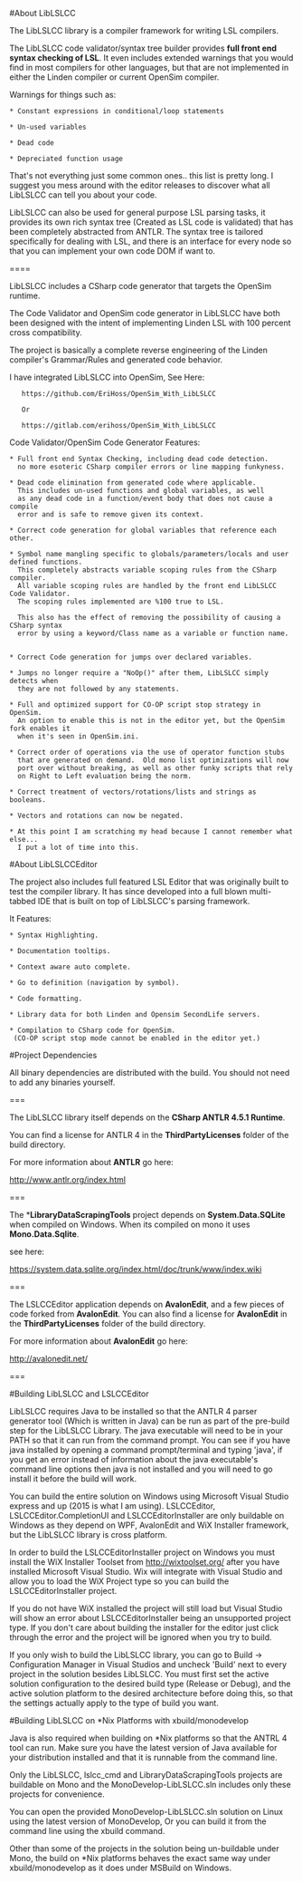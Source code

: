 #About LibLSLCC 
 
The LibLSLCC library is a compiler framework for writing LSL compilers.

The LibLSLCC code validator/syntax tree builder provides **full front end syntax checking of LSL**.
It even includes extended warnings that you would find in most compilers for other languages,
but that are not implemented in either the Linden compiler or current OpenSim compiler.


Warnings for things such as: 

	* Constant expressions in conditional/loop statements
	
	* Un-used variables
	
	* Dead code
	
	* Depreciated function usage
	
	
That's not everything just some common ones.. this list is pretty long.
I suggest you mess around with the editor releases to discover what all 
LibLSLCC can tell you about your code.
	
	
LibLSLCC can also be used for general purpose LSL parsing tasks, it provides
its own rich syntax tree (Created as LSL code is validated) that has been completely
abstracted from ANTLR.  The syntax tree is tailored specifically for dealing with LSL,
and there is an interface for every node so that you can implement your own code DOM 
if want to.


====


LibLSLCC includes a CSharp code generator that targets the OpenSim runtime.

The Code Validator and OpenSim code generator in LibLSLCC have both been designed
with the intent of implementing Linden LSL with 100 percent cross compatibility.

The project is basically a complete reverse engineering of the Linden compiler's
Grammar/Rules and generated code behavior.



I have integrated LibLSLCC into OpenSim, See Here:

       https://github.com/EriHoss/OpenSim_With_LibLSLCC 
 
       Or 
         
       https://gitlab.com/erihoss/OpenSim_With_LibLSLCC 


	   
	   
Code Validator/OpenSim Code Generator Features:

	* Full front end Syntax Checking, including dead code detection.  
	  no more esoteric CSharp compiler errors or line mapping funkyness.
	
	* Dead code elimination from generated code where applicable.
	  This includes un-used functions and global variables, as well
	  as any dead code in a function/event body that does not cause a compile 
	  error and is safe to remove given its context.
	
	* Correct code generation for global variables that reference each other.
	
	* Symbol name mangling specific to globals/parameters/locals and user defined functions.
	  This completely abstracts variable scoping rules from the CSharp compiler.
	  All variable scoping rules are handled by the front end LibLSLCC Code Validator.
	  The scoping rules implemented are %100 true to LSL.
	  
	  This also has the effect of removing the possibility of causing a CSharp syntax
	  error by using a keyword/Class name as a variable or function name.
	  
	  
	* Correct Code generation for jumps over declared variables.
	
	* Jumps no longer require a "NoOp()" after them, LibLSLCC simply detects when
	  they are not followed by any statements.
	
	* Full and optimized support for CO-OP script stop strategy in OpenSim.
	  An option to enable this is not in the editor yet, but the OpenSim fork enables it
	  when it's seen in OpenSim.ini.
	
	* Correct order of operations via the use of operator function stubs
	  that are generated on demand.  Old mono list optimizations will now
	  port over without breaking, as well as other funky scripts that rely
	  on Right to Left evaluation being the norm.
	  
	* Correct treatment of vectors/rotations/lists and strings as booleans.
	
	* Vectors and rotations can now be negated.
	
	* At this point I am scratching my head because I cannot remember what else...
	  I put a lot of time into this.
	  
	
#About LibLSLCCEditor

  
The project also includes full featured LSL Editor that was originally built to test the compiler library.
It has since developed into a full blown multi-tabbed IDE that is built on top of LibLSLCC's parsing framework. 

It Features:
	
	* Syntax Highlighting.
	
	* Documentation tooltips.

	* Context aware auto complete.
	
	* Go to definition (navigation by symbol).
	
	* Code formatting.
	
	* Library data for both Linden and Opensim SecondLife servers. 
	
	* Compilation to CSharp code for OpenSim.
	 (CO-OP script stop mode cannot be enabled in the editor yet.)
	

 

#Project Dependencies

All binary dependencies are distributed with the build.
You should not need to add any binaries yourself.

===

The LibLSLCC library itself depends on the **CSharp ANTLR 4.5.1 Runtime**.

You can find a license for ANTLR 4 in the **ThirdPartyLicenses** folder
of the build directory.

For more information about **ANTLR** go here:

http://www.antlr.org/index.html


===

The ***LibraryDataScrapingTools** project depends on **System.Data.SQLite**
when compiled on Windows.  When its compiled on mono it uses **Mono.Data.Sqlite**.

see here: 

https://system.data.sqlite.org/index.html/doc/trunk/www/index.wiki


===

The LSLCCEditor application depends on **AvalonEdit**, and a few pieces
of code forked from **AvalonEdit**.  You can also find a license for **AvalonEdit**
in the **ThirdPartyLicenses** folder of the build directory.

 
For more information about **AvalonEdit** go here:

http://avalonedit.net/


=== 

 
 
#Building LibLSLCC and LSLCCEditor 
 
 
LibLSLCC requires Java to be installed so that the ANTLR 4 parser generator tool (Which is written in Java) can be run as
part of the pre-build step for the LibLSLCC Library.  The java executable will need to be in your PATH so that it can run from the
command prompt.  You can see if you have java installed by opening a command prompt/terminal and typing 'java', if you get an error
instead of information about the java executable's command line options then java is not installed and you will need to go
install it before the build will work.
 
You can build the entire solution on Windows using Microsoft Visual Studio express and up (2015 is what I am using).
LSLCCEditor, LSLCCEditor.CompletionUI and LSLCCEditorInstaller are only buildable on Windows as they depend on WPF, AvalonEdit
and WiX Installer framework,  but the LibLSLCC library is cross platform.
 
In order to build the LSLCCEditorInstaller project on Windows you must install the WiX Installer Toolset from http://wixtoolset.org/
after you have installed Microsoft Visual Studio.  Wix will integrate with Visual Studio and allow you to load the WiX Project
type so you can build the LSLCCEditorInstaller project.
 
If you do not have WiX installed the project will still load but Visual Studio will show an error about LSLCCEditorInstaller
being an unsupported project type.  If you don't care about building the installer for the editor just click through the error
and the project will be ignored when you try to build.
 
If you only wish to build the LibLSLCC library, you can go to Build -> Configuration Manager in Visual Studios and uncheck 'Build'
next to every project in the solution besides LibLSLCC.  You must first set the active solution configuration to the desired build
type (Release or Debug), and the active solution platform to the desired architecture before doing this, so that the settings actually
apply to the type of build you want.
 

 
#Building LibLSLCC on *Nix Platforms with xbuild/monodevelop 
 
 
Java is also required when building on *Nix platforms so that the ANTRL 4 tool can run.  Make sure you have the latest
version of Java available for your distribution installed and that it is runnable from the command line.
 
Only the LibLSLCC, lslcc_cmd and LibraryDataScrapingTools projects are buildable on Mono and the MonoDevelop-LibLSLCC.sln includes
only these projects for convenience.
 
You can open the provided MonoDevelop-LibLSLCC.sln solution on Linux using the latest version of MonoDevelop,
Or you can build it from the command line using the xbuild command.
 
Other than some of the projects in the solution being un-buildable under Mono, the build on *Nix platforms behaves the exact same way
under xbuild/monodevelop as it does under MSBuild on Windows.
